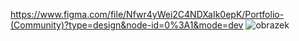 
https://www.figma.com/file/Nfwr4yWei2C4NDXaIk0epK/Portfolio-(Community)?type=design&node-id=0%3A1&mode=dev
![obrazek](https://github.com/kalibear99/React_ukol/assets/148329667/21d761ff-9dd3-416f-97e3-b23c74f9627a)
